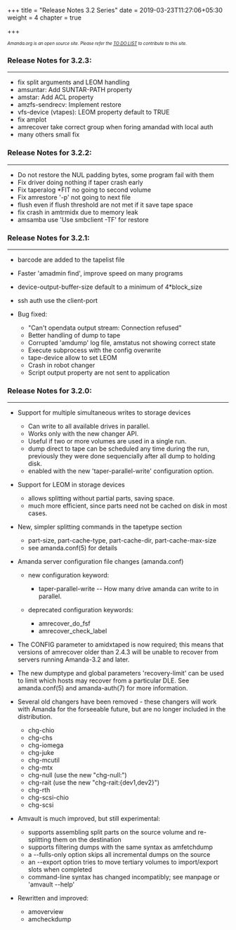 +++
title = "Release Notes 3.2 Series"
date = 2019-03-23T11:27:06+05:30
weight = 4
chapter = true

+++

*<sub><sub>Amanda.org is an open source site. Please refer the [TO DO LIST](/to_do) to contribute to this site.</sub></sub>*

### Release Notes for 3.2.3:
---
-   fix split arguments and LEOM handling
-   amsuntar: Add SUNTAR-PATH property
-   amstar: Add ACL property
-   amzfs-sendrecv: Implement restore
-   vfs-device (vtapes): LEOM property default to TRUE
-   fix amplot
-   amrecover take correct group when foring amandad with local auth
-   many others small fix

### Release Notes for 3.2.2:
---
-   Do not restore the NUL padding bytes, some program fail with them
-   Fix driver doing nothing if taper crash early
-   Fix taperalog \*FIT no going to second volume
-   Fix amrestore '-p' not going to next file
-   flush even if flush threshold are not met if it save tape space
-   fix crash in amtrmidx due to memory leak
-   amsamba use 'Use smbclient -TF' for restore

### Release Notes for 3.2.1:
---
* barcode are added to the tapelist file
* Faster 'amadmin find', improve speed on many programs
* device-output-buffer-size default to a minimum of 4\*block\_size
* ssh auth use the client-port
* Bug fixed:

  -   "Can't opendata output stream: Connection refused"
  -   Better handling of dump to tape
  -   Corrupted 'amdump' log file, amstatus not showing correct state
  -   Execute subprocess with the config overwrite
  -   tape-device allow to set LEOM
  -   Crash in robot changer
  -   Script output property are not sent to application

### Release Notes for 3.2.0:
---
* Support for multiple simultaneous writes to storage devices

  -   Can write to all available drives in parallel.
  -   Works only with the new changer API.
  -   Useful if two or more volumes are used in a single run.
  -   dump direct to tape can be scheduled any time during the run,
      previously they were done sequencially after all dump to holding
      disk.
  -   enabled with the new 'taper-parallel-write' configuration option.

* Support for LEOM in storage devices

  -   allows splitting without partial parts, saving space.
  -   much more efficient, since parts need not be cached on disk in most
    cases.

* New, simpler splitting commands in the tapetype section

  -   part-size, part-cache-type, part-cache-dir, part-cache-max-size
  -   see amanda.conf(5) for details

* Amanda server configuration file changes (amanda.conf)

  * new configuration keyword:

     -   taper-parallel-write -- How many drive amanda can write to in
         parallel.

  * deprecated configuration keywords:

     -   amrecover\_do\_fsf
     -   amrecover\_check\_label

* The CONFIG parameter to amidxtaped is now required; this means that
  versions of amrecover older than 2.4.3 will be unable to recover from
  servers running Amanda-3.2 and later.

* The new dumptype and global parameters 'recovery-limit' can be used to
  limit which hosts may recover from a particular DLE. See amanda.conf(5)
  and amanda-auth(7) for more information.

* Several old changers have been removed - these changers will work with
  Amanda for the forseeable future, but are no longer included in the
  distribution.

  -   chg-chio
  -   chg-chs
  -   chg-iomega
  -   chg-juke
  -   chg-mcutil
  -   chg-mtx
  -   chg-null (use the new "chg-null:")
  -   chg-rait (use the new "chg-rait:{dev1,dev2}")
  -   chg-rth
  -   chg-scsi-chio
  -   chg-scsi

* Amvault is much improved, but still experimental:

  -   supports assembling split parts on the source volume and
      re-splitting them on the destination
  -   supports filtering dumps with the same syntax as amfetchdump
  -   a --fulls-only option skips all incremental dumps on the source
  -   an --export option tries to move tertiary volumes to import/export
      slots when completed
  -   command-line syntax has changed incompatibly; see manpage or
      'amvault --help'

* Rewritten and improved:

  -   amoverview
  -   amcheckdump

